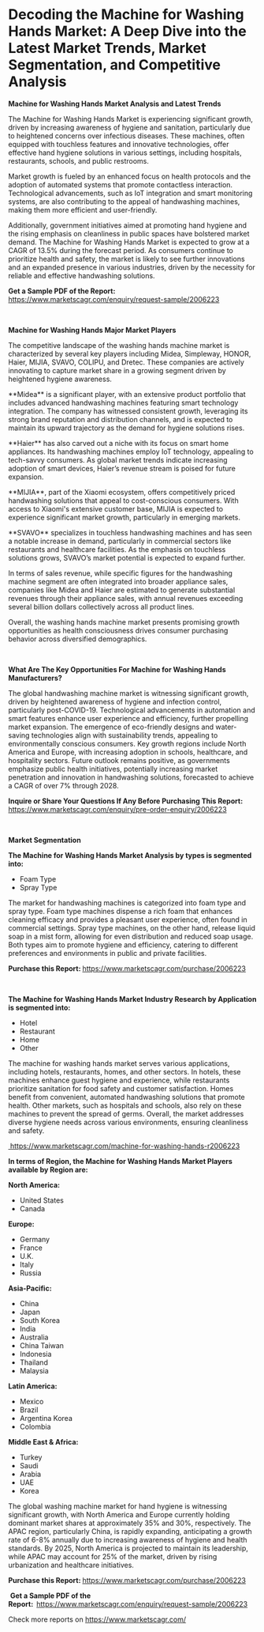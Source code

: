 <p><h1>Decoding the Machine for Washing Hands Market: A Deep Dive into the Latest Market Trends, Market Segmentation, and Competitive Analysis</h1></p><p><strong>Machine for Washing Hands Market Analysis and Latest Trends</strong></p>
<p><p>The Machine for Washing Hands Market is experiencing significant growth, driven by increasing awareness of hygiene and sanitation, particularly due to heightened concerns over infectious diseases. These machines, often equipped with touchless features and innovative technologies, offer effective hand hygiene solutions in various settings, including hospitals, restaurants, schools, and public restrooms.</p><p>Market growth is fueled by an enhanced focus on health protocols and the adoption of automated systems that promote contactless interaction. Technological advancements, such as IoT integration and smart monitoring systems, are also contributing to the appeal of handwashing machines, making them more efficient and user-friendly.</p><p>Additionally, government initiatives aimed at promoting hand hygiene and the rising emphasis on cleanliness in public spaces have bolstered market demand. The Machine for Washing Hands Market is expected to grow at a CAGR of 13.5% during the forecast period. As consumers continue to prioritize health and safety, the market is likely to see further innovations and an expanded presence in various industries, driven by the necessity for reliable and effective handwashing solutions.</p></p>
<p><strong>Get a Sample PDF of the Report:&nbsp;</strong> <a href="https://www.marketscagr.com/enquiry/request-sample/2006223?utm_campaign=2524&utm_medium=2&utm_source=Github&utm_content=ia&utm_term=20022025&utm_id=machine-for-washing-hands">https://www.marketscagr.com/enquiry/request-sample/2006223</a></p>
<p>&nbsp;</p>
<p><strong>Machine for Washing Hands Major Market Players</strong></p>
<p><p>The competitive landscape of the washing hands machine market is characterized by several key players including Midea, Simpleway, HONOR, Haier, MIJIA, SVAVO, COLIPU, and Dretec. These companies are actively innovating to capture market share in a growing segment driven by heightened hygiene awareness.</p><p>**Midea** is a significant player, with an extensive product portfolio that includes advanced handwashing machines featuring smart technology integration. The company has witnessed consistent growth, leveraging its strong brand reputation and distribution channels, and is expected to maintain its upward trajectory as the demand for hygiene solutions rises.</p><p>**Haier** has also carved out a niche with its focus on smart home appliances. Its handwashing machines employ IoT technology, appealing to tech-savvy consumers. As global market trends indicate increasing adoption of smart devices, Haier’s revenue stream is poised for future expansion.</p><p>**MIJIA**, part of the Xiaomi ecosystem, offers competitively priced handwashing solutions that appeal to cost-conscious consumers. With access to Xiaomi's extensive customer base, MIJIA is expected to experience significant market growth, particularly in emerging markets.</p><p>**SVAVO** specializes in touchless handwashing machines and has seen a notable increase in demand, particularly in commercial sectors like restaurants and healthcare facilities. As the emphasis on touchless solutions grows, SVAVO’s market potential is expected to expand further.</p><p>In terms of sales revenue, while specific figures for the handwashing machine segment are often integrated into broader appliance sales, companies like Midea and Haier are estimated to generate substantial revenues through their appliance sales, with annual revenues exceeding several billion dollars collectively across all product lines.</p><p>Overall, the washing hands machine market presents promising growth opportunities as health consciousness drives consumer purchasing behavior across diversified demographics.</p></p>
<p>&nbsp;</p>
<p><strong>What Are The Key Opportunities For Machine for Washing Hands Manufacturers?</strong></p>
<p><p>The global handwashing machine market is witnessing significant growth, driven by heightened awareness of hygiene and infection control, particularly post-COVID-19. Technological advancements in automation and smart features enhance user experience and efficiency, further propelling market expansion. The emergence of eco-friendly designs and water-saving technologies align with sustainability trends, appealing to environmentally conscious consumers. Key growth regions include North America and Europe, with increasing adoption in schools, healthcare, and hospitality sectors. Future outlook remains positive, as governments emphasize public health initiatives, potentially increasing market penetration and innovation in handwashing solutions, forecasted to achieve a CAGR of over 7% through 2028.</p></p>
<p><strong>Inquire or Share Your Questions If Any Before Purchasing This Report:</strong> <a href="https://www.marketscagr.com/enquiry/pre-order-enquiry/2006223?utm_campaign=2524&utm_medium=2&utm_source=Github&utm_content=ia&utm_term=20022025&utm_id=machine-for-washing-hands">https://www.marketscagr.com/enquiry/pre-order-enquiry/2006223</a></p>
<p>&nbsp;</p>
<p><strong>Market Segmentation</strong></p>
<p><strong>The Machine for Washing Hands Market Analysis by types is segmented into:</strong></p>
<p><ul><li>Foam Type</li><li>Spray Type</li></ul></p>
<p><p>The market for handwashing machines is categorized into foam type and spray type. Foam type machines dispense a rich foam that enhances cleaning efficacy and provides a pleasant user experience, often found in commercial settings. Spray type machines, on the other hand, release liquid soap in a mist form, allowing for even distribution and reduced soap usage. Both types aim to promote hygiene and efficiency, catering to different preferences and environments in public and private facilities.</p></p>
<p><strong>Purchase this Report:&nbsp;</strong><a href="https://www.marketscagr.com/purchase/2006223?utm_campaign=2524&utm_medium=2&utm_source=Github&utm_content=ia&utm_term=20022025&utm_id=machine-for-washing-hands">https://www.marketscagr.com/purchase/2006223</a></p>
<p>&nbsp;</p>
<p><strong>The Machine for Washing Hands Market Industry Research by Application is segmented into:</strong></p>
<p><ul><li>Hotel</li><li>Restaurant</li><li>Home</li><li>Other</li></ul></p>
<p><p>The machine for washing hands market serves various applications, including hotels, restaurants, homes, and other sectors. In hotels, these machines enhance guest hygiene and experience, while restaurants prioritize sanitation for food safety and customer satisfaction. Homes benefit from convenient, automated handwashing solutions that promote health. Other markets, such as hospitals and schools, also rely on these machines to prevent the spread of germs. Overall, the market addresses diverse hygiene needs across various environments, ensuring cleanliness and safety.</p></p>
<p><a href="https://www.marketscagr.com/machine-for-washing-hands-r2006223?utm_campaign=2524&utm_medium=2&utm_source=Github&utm_content=ia&utm_term=20022025&utm_id=machine-for-washing-hands">&nbsp;https://www.marketscagr.com/machine-for-washing-hands-r2006223</a></p>
<p><strong>In terms of Region, the Machine for Washing Hands Market Players available by Region are:</strong></p>
<p>
    <p> <strong> North America: </strong>
        <ul>
            <li>United States</li>
            <li>Canada</li>
        </ul>
        </p> 
    <p> <strong> Europe: </strong>
        <ul>
            <li>Germany</li>
            <li>France</li>
            <li>U.K.</li>
            <li>Italy</li>
            <li>Russia</li>
        </ul>
        </p> 
    <p> <strong> Asia-Pacific: </strong>
        <ul>
            <li>China</li>
            <li>Japan</li>
            <li>South Korea</li>
            <li>India</li>
            <li>Australia</li>
            <li>China Taiwan</li>
            <li>Indonesia</li>
            <li>Thailand</li>
            <li>Malaysia</li>
        </ul>
        </p> 
    <p> <strong> Latin America: </strong>
        <ul>
            <li>Mexico</li>
            <li>Brazil</li>
            <li>Argentina Korea</li>
            <li>Colombia</li>
        </ul>
        </p> 
    <p> <strong> Middle East & Africa: </strong>
        <ul>
            <li>Turkey</li>
            <li>Saudi</li>
            <li>Arabia</li>
            <li>UAE</li>
            <li>Korea</li>
        </ul>
    </p>
    </p>
<p><p>The global washing machine market for hand hygiene is witnessing significant growth, with North America and Europe currently holding dominant market shares at approximately 35% and 30%, respectively. The APAC region, particularly China, is rapidly expanding, anticipating a growth rate of 6-8% annually due to increasing awareness of hygiene and health standards. By 2025, North America is projected to maintain its leadership, while APAC may account for 25% of the market, driven by rising urbanization and healthcare initiatives.</p></p>
<p><strong>Purchase this Report: </strong><a href="https://www.marketscagr.com/purchase/2006223?utm_campaign=2524&utm_medium=2&utm_source=Github&utm_content=ia&utm_term=20022025&utm_id=machine-for-washing-hands">https://www.marketscagr.com/purchase/2006223</a></p>
<p>&nbsp;<strong>Get a Sample PDF of the Report:&nbsp;&nbsp;</strong><a href="https://www.marketscagr.com/enquiry/request-sample/2006223?utm_campaign=2524&utm_medium=2&utm_source=Github&utm_content=ia&utm_term=20022025&utm_id=machine-for-washing-hands">https://www.marketscagr.com/enquiry/request-sample/2006223</a></p>
<p><strong></strong></p>
<p>Check more reports on <a href="https://www.marketscagr.com/?utm_campaign=2524&utm_medium=2&utm_source=Github&utm_content=ia&utm_term=20022025&utm_id=machine-for-washing-hands">https://www.marketscagr.com/</a></p>